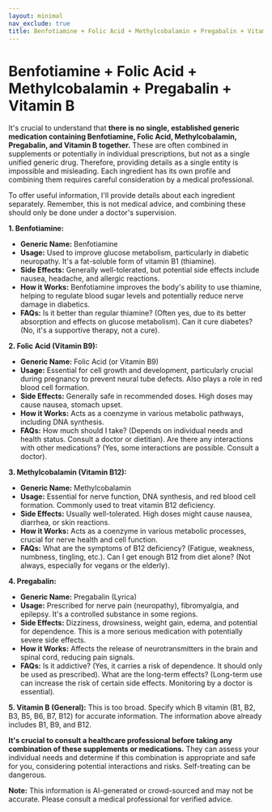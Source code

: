 ```yaml
---
layout: minimal
nav_exclude: true
title: Benfotiamine + Folic Acid + Methylcobalamin + Pregabalin + Vitamin B
---
```


# Benfotiamine + Folic Acid + Methylcobalamin + Pregabalin + Vitamin B

It's crucial to understand that **there is no single, established generic medication containing Benfotiamine, Folic Acid, Methylcobalamin, Pregabalin, and Vitamin B together.**  These are often combined in supplements or potentially in individual prescriptions, but not as a single unified generic drug.  Therefore, providing details as a single entity is impossible and misleading.  Each ingredient has its own profile and combining them requires careful consideration by a medical professional.

To offer useful information, I'll provide details about each ingredient separately.  Remember, this is not medical advice, and combining these should only be done under a doctor's supervision.

**1. Benfotiamine:**

* **Generic Name:** Benfotiamine
* **Usage:**  Used to improve glucose metabolism, particularly in diabetic neuropathy.  It's a fat-soluble form of vitamin B1 (thiamine).
* **Side Effects:** Generally well-tolerated, but potential side effects include nausea, headache, and allergic reactions.
* **How it Works:**  Benfotiamine improves the body's ability to use thiamine, helping to regulate blood sugar levels and potentially reduce nerve damage in diabetics.
* **FAQs:** Is it better than regular thiamine? (Often yes, due to its better absorption and effects on glucose metabolism).  Can it cure diabetes? (No, it's a supportive therapy, not a cure).

**2. Folic Acid (Vitamin B9):**

* **Generic Name:** Folic Acid (or Vitamin B9)
* **Usage:** Essential for cell growth and development, particularly crucial during pregnancy to prevent neural tube defects.  Also plays a role in red blood cell formation.
* **Side Effects:** Generally safe in recommended doses.  High doses may cause nausea, stomach upset.
* **How it Works:** Acts as a coenzyme in various metabolic pathways, including DNA synthesis.
* **FAQs:** How much should I take? (Depends on individual needs and health status. Consult a doctor or dietitian).  Are there any interactions with other medications? (Yes, some interactions are possible. Consult a doctor).

**3. Methylcobalamin (Vitamin B12):**

* **Generic Name:** Methylcobalamin
* **Usage:** Essential for nerve function, DNA synthesis, and red blood cell formation.  Commonly used to treat vitamin B12 deficiency.
* **Side Effects:** Usually well-tolerated.  High doses might cause nausea, diarrhea, or skin reactions.
* **How it Works:** Acts as a coenzyme in various metabolic processes, crucial for nerve health and cell function.
* **FAQs:** What are the symptoms of B12 deficiency? (Fatigue, weakness, numbness, tingling, etc.).  Can I get enough B12 from diet alone? (Not always, especially for vegans or the elderly).

**4. Pregabalin:**

* **Generic Name:** Pregabalin (Lyrica)
* **Usage:**  Prescribed for nerve pain (neuropathy), fibromyalgia, and epilepsy. It's a controlled substance in some regions.
* **Side Effects:** Dizziness, drowsiness, weight gain, edema, and potential for dependence.  This is a more serious medication with potentially severe side effects.
* **How it Works:** Affects the release of neurotransmitters in the brain and spinal cord, reducing pain signals.
* **FAQs:** Is it addictive? (Yes, it carries a risk of dependence. It should only be used as prescribed).  What are the long-term effects? (Long-term use can increase the risk of certain side effects. Monitoring by a doctor is essential).

**5. Vitamin B (General):**  This is too broad.  Specify which B vitamin (B1, B2, B3, B5, B6, B7, B12) for accurate information.  The information above already includes B1, B9, and B12.


**It's crucial to consult a healthcare professional before taking any combination of these supplements or medications.**  They can assess your individual needs and determine if this combination is appropriate and safe for you, considering potential interactions and risks.  Self-treating can be dangerous.


**Note:** This information is AI-generated or crowd-sourced and may not be accurate. Please consult a medical professional for verified advice.